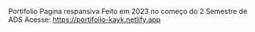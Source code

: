 Portifolio 
Pagina respansiva
Feito em 2023 no começo do 2 Semestre de ADS
 Acesse: https://portifolio-kayk.netlify.app
